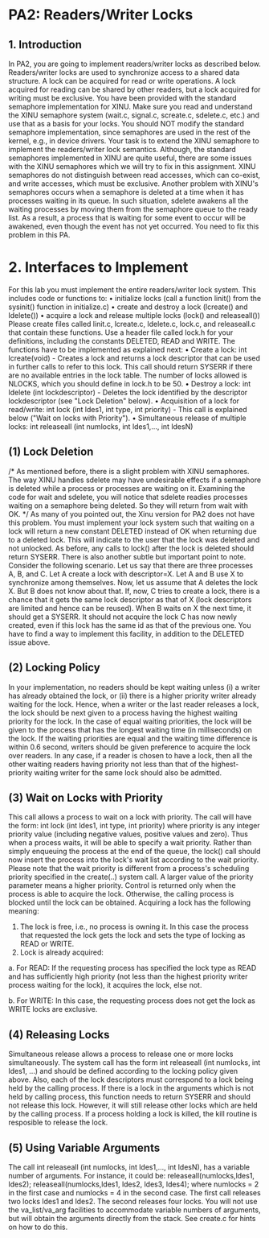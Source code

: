 # PA2: Readers/Writer Locks
## 1. Introduction
In PA2, you are going to implement readers/writer locks as described below.
Readers/writer locks are used to synchronize access to a shared data structure. A lock can be acquired for read or write operations. A lock acquired for reading can be shared by other readers, but a lock acquired for writing must be exclusive.
You have been provided with the standard semaphore implementation for XINU. Make sure you read and understand the XINU semaphore system (wait.c, signal.c, screate.c, sdelete.c, etc.) and use that as a basis for your locks. You should NOT modify the standard semaphore implementation, since semaphores are used in the rest of the kernel, e.g., in device drivers. Your task is to extend the XINU semaphore to implement the readers/writer lock semantics. Although, the standard semaphores implemented in XINU are quite useful, there are some issues with the XINU semaphores which we will try to fix in this assignment.
XINU semaphores do not distinguish between read accesses, which can co-exist, and write accesses, which must be exclusive.
Another problem with XINU's semaphores occurs when a semaphore is deleted at a time when it has processes waiting in its queue. In such situation, sdelete awakens all the waiting processes by moving them from the semaphore queue to the ready list. As a result, a process that is waiting for some event to occur will be awakened, even though the event has not yet occurred. You need to fix this problem in this PA.
# 2. Interfaces to Implement
For this lab you must implement the entire readers/writer lock system. This includes code or functions to:
•	initialize locks (call a function linit() from the sysinit() function in initialize.c)
•	create and destroy a lock (lcreate() and ldelete())
•	acquire a lock and release multiple locks (lock() and releaseall())
Please create files called linit.c, lcreate.c, ldelete.c, lock.c, and releaseall.c that contain these functions. Use a header file called lock.h for your definitions, including the constants DELETED, READ and WRITE. The functions have to be implemented as explained next:
•	Create a lock: int lcreate(void) - Creates a lock and returns a lock descriptor that can be used in further calls to refer to this lock. This call should return SYSERR if there are no available entries in the lock table. The number of locks allowed is NLOCKS, which you should define in lock.h to be 50.
•	Destroy a lock: int ldelete (int lockdescriptor) - Deletes the lock identified by the descriptor lockdescriptor (see "Lock Deletion" below).
•	Acquisition of a lock for read/write: int lock (int ldes1, int type, int priority) - This call is explained below ("Wait on locks with Priority").
•	Simultaneous release of multiple locks: int releaseall (int numlocks, int ldes1,..., int ldesN)

## (1) Lock Deletion
/* As mentioned before, there is a slight problem with XINU semaphores. The way XINU handles sdelete may have undesirable effects if a semaphore is deleted while a process or processes are waiting on it. Examining the code for wait and sdelete, you will notice that sdelete readies processes waiting on a semaphore being deleted. So they will return from wait with OK. */ As many of you pointed out, the Xinu version for PA2 does not have this problem.
You must implement your lock system such that waiting on a lock will return a new constant DELETED instead of OK when returning due to a deleted lock. This will indicate to the user that the lock was deleted and not unlocked. As before, any calls to lock() after the lock is deleted should return SYSERR.
There is also another subtle but important point to note. Consider the following scenario. Let us say that there are three processes A, B, and C. Let A create a lock with descriptor=X. Let A and B use X to synchronize among themselves. Now, let us assume that A deletes the lock X. But B does not know about that. If, now, C tries to create a lock, there is a chance that it gets the same lock descriptor as that of X (lock descriptors are limited and hence can be reused). When B waits on X the next time, it should get a SYSERR. It should not acquire the lock C has now newly created, even if this lock has the same id as that of the previous one. You have to find a way to implement this facility, in addition to the DELETED issue above.
## (2) Locking Policy
In your implementation, no readers should be kept waiting unless (i) a writer has already obtained the lock, or (ii) there is a higher priority writer already waiting for the lock. Hence, when a writer or the last reader releases a lock, the lock should be next given to a process having the highest waiting priority for the lock. In the case of equal waiting priorities, the lock will be given to the process that has the longest waiting time (in milliseconds) on the lock. If the waiting priorities are equal and the waiting time difference is within 0.6 second, writers should be given preference to acquire the lock over readers. In any case, if a reader is chosen to have a lock, then all the other waiting readers having priority not less than that of the highest-priority waiting writer for the same lock should also be admitted.
## (3) Wait on Locks with Priority
This call allows a process to wait on a lock with priority. The call will have the form:
int lock (int ldes1, int type, int priority)
where priority is any integer priority value (including negative values, positive values and zero).
Thus when a process waits, it will be able to specify a wait priority. Rather than simply enqueuing the process at the end of the queue, the lock() call should now insert the process into the lock's wait list according to the wait priority. Please note that the wait priority is different from a process's scheduling priority specified in the create(..) system call. A larger value of the priority parameter means a higher priority.
Control is returned only when the process is able to acquire the lock. Otherwise, the calling process is blocked until the lock can be obtained.
Acquiring a lock has the following meaning:
1. The lock is free, i.e., no process is owning it. In this case the process that requested the lock gets the lock and sets the type of locking as READ or WRITE.
2. Lock is already acquired:

a. For READ:
If the requesting process has specified the lock type as READ and has sufficiently high priority (not less than the highest priority writer process waiting for the lock), it acquires the lock, else not.

b. For WRITE:
In this case, the requesting process does not get the lock as WRITE locks are exclusive.

## (4) Releasing Locks
Simultaneous release allows a process to release one or more locks simultaneously. The system call has the form
int releaseall (int numlocks, int ldes1, ...)
and should be defined according to the locking policy given above. Also, each of the lock descriptors must correspond to a lock being held by the calling process.
If there is a lock in the arguments which is not held by calling process, this function needs to return SYSERR and should not release this lock. However, it will still release other locks which are held by the calling process.
If a process holding a lock is killed, the kill routine is resposible to release the lock.

## (5) Using Variable Arguments
The call int releaseall (int numlocks, int ldes1,..., int ldesN), has a variable number of arguments. For instance, it could be:
releaseall(numlocks,ldes1, ldes2);
releaseall(numlocks,ldes1, ldes2, ldes3, ldes4);
where numlocks = 2 in the first case and numlocks = 4 in the second case.
The first call releases two locks ldes1 and ldes2. The second releases four locks. You will not use the va_list/va_arg facilities to accommodate variable numbers of arguments, but will obtain the arguments directly from the stack. See create.c for hints on how to do this.
